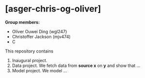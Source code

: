 # \[asger-chris-og-oliver\]

**Group members:**
- Oliver Ouwei Ding (wgl247)
- Christoffer Jackson (mjv474)
- C

This repository contains  
1. Inaugural project. 
2. Data project. We fetch data from **source x** on **y** and show that ...
3. Model project. We model ...

